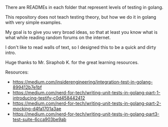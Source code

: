 There are READMEs in each folder that represent levels of testing in golang.

This repository does not teach testing theory, but how we do it in golang with very simple examples.

My goal is to give you very broad ideas, so that at least you know what is what while reading random forums on the internet.

I don't like to read walls of text, so I designed this to be a quick and dirty intro.

Huge thanks to Mr. Siraphob K. for the great learning resources.

Resources:
- https://medium.com/insiderengineering/integration-test-in-golang-899412b7e1bf
- https://medium.com/nerd-for-tech/writing-unit-tests-in-golang-part-1-introducing-testify-c0d458442412
- https://medium.com/nerd-for-tech/writing-unit-tests-in-golang-part-2-mocking-d4fa1701a3ae
- https://medium.com/nerd-for-tech/writing-unit-tests-in-golang-part3-test-suite-6cca903be9ab